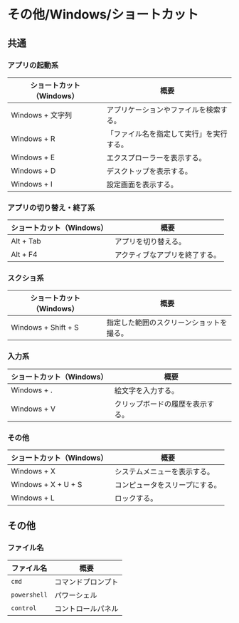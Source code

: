 # その他/Windows/ショートカット

## 共通

### アプリの起動系

| ショートカット（Windows） | 概要                                     |
| ------------------------- | ---------------------------------------- |
| Windows + 文字列          | アプリケーションやファイルを検索する。   |
| Windows + R               | 「ファイル名を指定して実行」を実行する。 |
| Windows + E               | エクスプローラーを表示する。             |
| Windows + D               | デスクトップを表示する。                 |
| Windows + I               | 設定画面を表示する。                     |

### アプリの切り替え・終了系

| ショートカット（Windows） | 概要                           |
| ------------------------- | ------------------------------ |
| Alt + Tab                 | アプリを切り替える。           |
| Alt + F4                  | アクティブなアプリを終了する。 |

### スクショ系

| ショートカット（Windows） | 概要                                     |
| ------------------------- | ---------------------------------------- |
| Windows + Shift + S       | 指定した範囲のスクリーンショットを撮る。 |

### 入力系

| ショートカット（Windows） | 概要                             |
| ------------------------- | -------------------------------- |
| Windows + .               | 絵文字を入力する。               |
| Windows + V               | クリップボードの履歴を表示する。 |

### その他

| ショートカット（Windows） | 概要                           |
| ------------------------- | ------------------------------ |
| Windows + X               | システムメニューを表示する。   |
| Windows + X + U + S       | コンピュータをスリープにする。 |
| Windows + L               | ロックする。                   |

## その他

### ファイル名

| ファイル名   | 概要               |
| ------------ | ------------------ |
| `cmd`        | コマンドプロンプト |
| `powershell` | パワーシェル       |
| `control`    | コントロールパネル |
